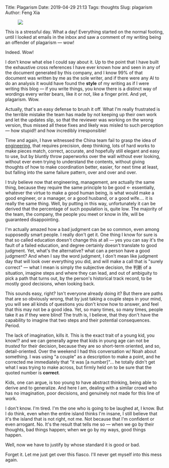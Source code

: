 Title: Plagarism
Date: 2019-04-29 21:13
Tags: thoughts
Slug: plagarism
Author: Feng Xia

<figure class="col l6 m6 s12">
  <img src="{{SITEURL}}/images/ring.jpg"/>
</figure>


This is a stressful day. What a day! Everything started on the normal
footing, until I looked at emails in the inbox and saw a comment of my
writing being an offender of plagarism &mdash; wow!

Indeed. Wow!

I don't know what else I could say about it. Up to the point that I
have built the exhaustive cross references I have ever known how and
seen in any of the document generated by this company, and I know 99%
of that document was written by me as the sole writer, and if there
were any AI to do an analysis it would have found the **style** of my
writing as if I were writing this blog &mdash; if you write things,
you know there is a distinct way of wordings every writer bears, like
it or not, like a finger print. And yet, plagarism. Wow.

Actually, that's an easy defense to brush it off. What I'm really
frustrated is the terrible mistake the team has made by not keeping up
their own work and let the updates slip, so that the reviewer was
working on the wrong version, thus missed all these fixes and likely
was misled to such perception &mdash; how stupid!! and how incredibly
irresponsible!

Time and again, I have witnessed the China team fail to grasp the idea
of [engineering][1], that requires precision, deep thinking, lots of
hard works to make pieces match, correct, accurate, and hopefully
still elegant and easy to use, but by bluntly throw paperworks over
the wall without ever looking, without ever even trying to understand
the contents, without giving thoughts of how to make coordination
better, easier, for next time at least, but falling into the same
failure pattern, over and over and over.

I truly believe now that engineering, management, are actually the
same thing, because they require the same principle to be good &larr;
essentially, whatever the virtue to make a good human being, is what
would make a good engineer, or a manager, or a good husband, or a good
wife.... it is really the same thing. Well, by putting in this way,
unfortunately it can be derived that the percentage of such population
is, quite low. The majority of the team, the company, the people you
meet or know in life, will be guaranteed disappointing. 

I'm actually amazed how a bad judgment can be so common, even among
supposedly smart people. I really don't get it. One thing I know for
sure is that so called education doesn't change this at all &mdash;
yes you can say it's the fault of a failed education, and degree
certainly doesn't translate to good judgment. Yet, what's the
alternative? what can a person have a good judgment? And when I say
the word judgment, I don't mean like judgment day that will look over
everything you did, and will make a call that is "surely correct"
&mdash; what I mean is simply the subjective decision, the 判断 of a
situation, imagine steps and where they can lead, and out of ambiguity
to pick a path that turns out, by the person's historical track
record, to be mostly good decisions, when looking back.

This sounds easy, right? Isn't everyone already doing it? But there
are paths that are so obviously wrong, that by just taking a couple
steps in your mind, you will see all kinds of questions you don't know
how to answer, and feel that this may not be a good idea. Yet, so many
times, so many times, people take it as if they were blind! The truth
is, I believe, that they don't have the capability to imagine that two
steps and their potential consequences. Period. 

The lack of imagination, kills it. This is the exact trait of a young
kid, you know!? and we can generally agree that kids in young age can
not be _trusted_ for their decision, because they are so short-term
oriented, and so, detail-oriented. Over the weekend I had this
conversation w/ Noah about something. I was using "a couple" as a
description to make a point, and he corrected me immediately that "it
was [a number]"... he totally didn't get what I was trying to make
across, but firmly held on to be sure that the quoted number is
**correct**. 

Kids, one can argue, is too young to have abstract thinking, being
able to derive and to generalize. And here I am, dealing with a
similar crowd who has no imagination, poor decisions, and genuinely
not made for this line of work.

I don't know. I'm tired. I'm the one who is going to be laughed at, I
know. But I do think, even when the entire island thinks I'm insane, I
still believe that it's the island that is not right, not me. Not
because that I'm confident or even arrogant. No. It's the result that
tells me so &mdash; when we go by their thoughts, bad things happen;
when we go by my ways, good things happen.

Well, now we have to justify by whose standard it is good or bad.

Forget it. Let me just get over this fiasco. I'll never get myself
into this mess again.

[1]: {filename}/thoughts/what%20is%20engineering.md
